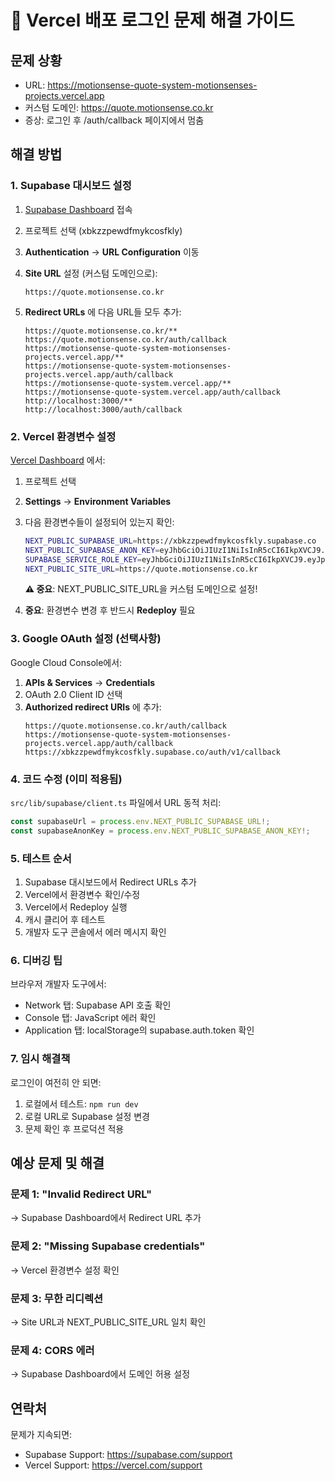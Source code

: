 # 🚨 Vercel 배포 로그인 문제 해결 가이드

## 문제 상황
- URL: https://motionsense-quote-system-motionsenses-projects.vercel.app
- 커스텀 도메인: https://quote.motionsense.co.kr
- 증상: 로그인 후 /auth/callback 페이지에서 멈춤

## 해결 방법

### 1. Supabase 대시보드 설정

1. [Supabase Dashboard](https://supabase.com/dashboard) 접속
2. 프로젝트 선택 (xbkzzpewdfmykcosfkly)
3. **Authentication** → **URL Configuration** 이동

4. **Site URL** 설정 (커스텀 도메인으로):
   ```
   https://quote.motionsense.co.kr
   ```

5. **Redirect URLs** 에 다음 URL들 모두 추가:
   ```
   https://quote.motionsense.co.kr/**
   https://quote.motionsense.co.kr/auth/callback
   https://motionsense-quote-system-motionsenses-projects.vercel.app/**
   https://motionsense-quote-system-motionsenses-projects.vercel.app/auth/callback
   https://motionsense-quote-system.vercel.app/**
   https://motionsense-quote-system.vercel.app/auth/callback
   http://localhost:3000/**
   http://localhost:3000/auth/callback
   ```

### 2. Vercel 환경변수 설정

[Vercel Dashboard](https://vercel.com) 에서:

1. 프로젝트 선택
2. **Settings** → **Environment Variables**
3. 다음 환경변수들이 설정되어 있는지 확인:

   ```bash
   NEXT_PUBLIC_SUPABASE_URL=https://xbkzzpewdfmykcosfkly.supabase.co
   NEXT_PUBLIC_SUPABASE_ANON_KEY=eyJhbGciOiJIUzI1NiIsInR5cCI6IkpXVCJ9.eyJpc3MiOiJzdXBhYmFzZSIsInJlZiI6Inhia3p6cGV3ZGZteWtjb3Nma2x5Iiwicm9sZSI6ImFub24iLCJpYXQiOjE3NTM1NTU4OTUsImV4cCI6MjA2OTEzMTg5NX0.mJXlJNWPQY6zyE-r7Pc-Ym2nuQmSjxuubNy9bov14j4
   SUPABASE_SERVICE_ROLE_KEY=eyJhbGciOiJIUzI1NiIsInR5cCI6IkpXVCJ9.eyJpc3MiOiJzdXBhYmFzZSIsInJlZiI6Inhia3p6cGV3ZGZteWtjb3Nma2x5Iiwicm9sZSI6InNlcnZpY2Vfcm9sZSIsImlhdCI6MTc1MzU1NTg5NSwiZXhwIjoyMDY5MTMxODk1fQ.3PHZx-lJDJ8AYxYgVGzUQkLwUVhCe7HKgBJy75cxI5s
   NEXT_PUBLIC_SITE_URL=https://quote.motionsense.co.kr
   ```
   
   **⚠️ 중요**: NEXT_PUBLIC_SITE_URL을 커스텀 도메인으로 설정!

4. **중요**: 환경변수 변경 후 반드시 **Redeploy** 필요

### 3. Google OAuth 설정 (선택사항)

Google Cloud Console에서:

1. **APIs & Services** → **Credentials**
2. OAuth 2.0 Client ID 선택
3. **Authorized redirect URIs** 에 추가:
   ```
   https://quote.motionsense.co.kr/auth/callback
   https://motionsense-quote-system-motionsenses-projects.vercel.app/auth/callback
   https://xbkzzpewdfmykcosfkly.supabase.co/auth/v1/callback
   ```

### 4. 코드 수정 (이미 적용됨)

`src/lib/supabase/client.ts` 파일에서 URL 동적 처리:

```typescript
const supabaseUrl = process.env.NEXT_PUBLIC_SUPABASE_URL!;
const supabaseAnonKey = process.env.NEXT_PUBLIC_SUPABASE_ANON_KEY!;
```

### 5. 테스트 순서

1. Supabase 대시보드에서 Redirect URLs 추가
2. Vercel에서 환경변수 확인/수정
3. Vercel에서 Redeploy 실행
4. 캐시 클리어 후 테스트
5. 개발자 도구 콘솔에서 에러 메시지 확인

### 6. 디버깅 팁

브라우저 개발자 도구에서:
- Network 탭: Supabase API 호출 확인
- Console 탭: JavaScript 에러 확인
- Application 탭: localStorage의 supabase.auth.token 확인

### 7. 임시 해결책

로그인이 여전히 안 되면:
1. 로컬에서 테스트: `npm run dev`
2. 로컬 URL로 Supabase 설정 변경
3. 문제 확인 후 프로덕션 적용

## 예상 문제 및 해결

### 문제 1: "Invalid Redirect URL"
→ Supabase Dashboard에서 Redirect URL 추가

### 문제 2: "Missing Supabase credentials"
→ Vercel 환경변수 설정 확인

### 문제 3: 무한 리디렉션
→ Site URL과 NEXT_PUBLIC_SITE_URL 일치 확인

### 문제 4: CORS 에러
→ Supabase Dashboard에서 도메인 허용 설정

## 연락처

문제가 지속되면:
- Supabase Support: https://supabase.com/support
- Vercel Support: https://vercel.com/support